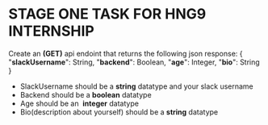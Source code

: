 # STAGE ONE TASK FOR HNG9 INTERNSHIP
Create an **(GET)** api endoint that returns the following  json response:
{ "**slackUsername**": String, "**backend**": Boolean, "**age**": Integer, "**bio**": String }   
- SlackUsername should be a **string** datatype and your slack username
- Backend should be a **boolean** datatype
- Age should be an  **integer** datatype
- Bio(description about yourself) should be a **string** datatype